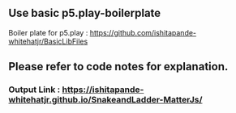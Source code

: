 
## Use basic p5.play-boilerplate
Boiler plate for p5.play : https://github.com/ishitapande-whitehatjr/BasicLibFiles

## Please refer to code notes for explanation.

### Output Link : https://ishitapande-whitehatjr.github.io/SnakeandLadder-MatterJs/
